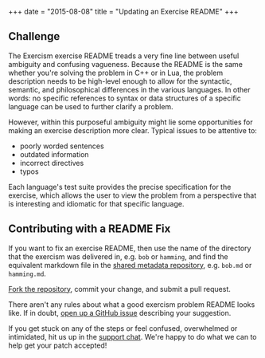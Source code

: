 +++
date = "2015-08-08"
title = "Updating an Exercise README"
+++

## Challenge

The Exercism exercise README treads a very fine line between useful ambiguity and confusing vagueness. Because the README is the same whether you're solving the problem in C++ or in Lua, the problem description needs to be high-level enough to allow for the syntactic, semantic, and philosophical differences in the various languages. In other words: no specific references to syntax or data structures of a specific language can be used to further clarify a problem.

However, within this purposeful ambiguity might lie some opportunities for making an exercise description more clear. Typical issues to be attentive to:

- poorly worded sentences
- outdated information
- incorrect directives
- typos

Each language's test suite provides the precise specification for the exercise, which allows the user to view the problem from a perspective that is interesting and idiomatic for that specific language.

## Contributing with a README Fix

If you want to fix an exercise README, then use the name of the directory that the exercism was delivered in, e.g. `bob` or `hamming`, and find the equivalent markdown file in the [shared metadata repository](https://github.com/exercism/x-common), e.g. `bob.md` or `hamming.md`.

[Fork the repository](https://github.com/exercism/x-common/fork), commit your change, and submit a pull request.

There aren't any rules about what a good exercism problem README looks like. If in doubt, [open up a GitHub issue](https://github.com/exercism/x-common/issues/new) describing your suggestion.

If you get stuck on any of the steps or feel confused, overwhelmed or
intimidated, hit us up in the [support chat](https://gitter.im/exercism/support). We're happy to do what we can to help get your patch accepted!

